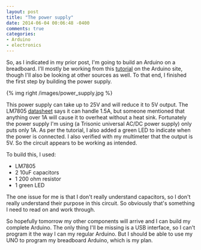 ```yaml
---
layout: post
title: "The power supply"
date: 2014-06-04 00:06:48 -0400
comments: true
categories: 
- Arduino
- electronics
---
```

So, as I indicated in my prior post, I'm going to build an Arduino on a breadboard.  I'll mostly be working from this [tutorial](http://arduino.cc/en/Main/Standalone) on the Arduino site, though I'll also be looking at other sources as well.  To that end, I finished the first step by building the power supply.  

{% img right /images/power_supply.jpg %}

This power supply can take up to 25V and will reduce it to 5V output.  The LM7805 [datasheet](http://www.addicore.com/Addicore-L7805CV-5V-Voltage-Regulators-5-pieces-p/114.htm) says it can handle 1.5A, but someone mentioned that anything over 1A will cause it to overheat without a heat sink.  Fortunately the power supply I'm using (a Trisonic universal AC/DC power supply) only puts only 1A.  As per the tutorial, I also added a green LED to indicate when the power is connected.  I also verified with my multimeter that the output is 5V.  So the circuit appears to be working as intended.

To build this, I used:
+  LM7805
+  2 10uF capacitors
+  1 200 ohm resistor
+  1 green LED

The one issue for me is that I don't really understand capacitors, so I don't really understand their purpose in this circuit.  So obviously that's something I need to read on and work through.

So hopefully tomorrow my other components will arrive and I can build my complete Arduino.  The only thing I'll be missing is a USB interface, so I can't program it the way I can my regular Arduino.  But I should be able to use my UNO to program my breadboard Arduino, which is my plan.